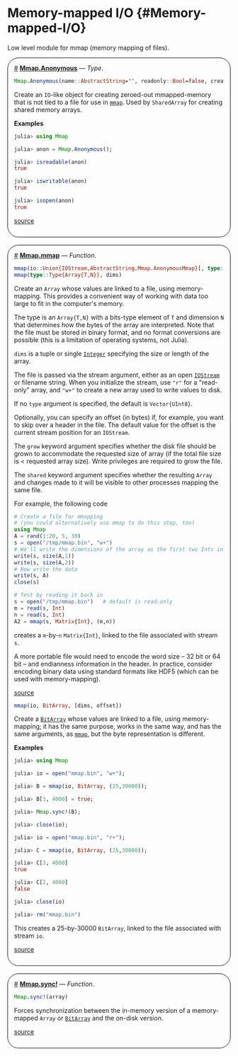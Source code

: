 


# Memory-mapped I/O {#Memory-mapped-I/O}

Low level module for mmap (memory mapping of files).
<div style='border-width:1px; border-style:solid; border-color:black; padding: 1em; border-radius: 25px;'>
<a id='Mmap.Anonymous' href='#Mmap.Anonymous'>#</a>&nbsp;<b><u>Mmap.Anonymous</u></b> &mdash; <i>Type</i>.




```julia
Mmap.Anonymous(name::AbstractString="", readonly::Bool=false, create::Bool=true)
```


Create an `IO`-like object for creating zeroed-out mmapped-memory that is not tied to a file for use in [`mmap`](/stdlib/Mmap#Mmap.mmap). Used by `SharedArray` for creating shared memory arrays.

**Examples**

```julia
julia> using Mmap

julia> anon = Mmap.Anonymous();

julia> isreadable(anon)
true

julia> iswritable(anon)
true

julia> isopen(anon)
true
```



[source](https://github.com/lazarusA/julia/blob/e162027b054e012a31046f06b22c4befb65eac54/stdlib/Mmap/src/Mmap.jl#L21-L42)

</div>
<br>
<div style='border-width:1px; border-style:solid; border-color:black; padding: 1em; border-radius: 25px;'>
<a id='Mmap.mmap' href='#Mmap.mmap'>#</a>&nbsp;<b><u>Mmap.mmap</u></b> &mdash; <i>Function</i>.




```julia
mmap(io::Union{IOStream,AbstractString,Mmap.AnonymousMmap}[, type::Type{Array{T,N}}, dims, offset]; grow::Bool=true, shared::Bool=true)
mmap(type::Type{Array{T,N}}, dims)
```


Create an `Array` whose values are linked to a file, using memory-mapping. This provides a convenient way of working with data too large to fit in the computer&#39;s memory.

The type is an `Array{T,N}` with a bits-type element of `T` and dimension `N` that determines how the bytes of the array are interpreted. Note that the file must be stored in binary format, and no format conversions are possible (this is a limitation of operating systems, not Julia).

`dims` is a tuple or single [`Integer`](/base/numbers#Core.Integer) specifying the size or length of the array.

The file is passed via the stream argument, either as an open [`IOStream`](/base/io-network#Base.IOStream) or filename string. When you initialize the stream, use `"r"` for a &quot;read-only&quot; array, and `"w+"` to create a new array used to write values to disk.

If no `type` argument is specified, the default is `Vector{UInt8}`.

Optionally, you can specify an offset (in bytes) if, for example, you want to skip over a header in the file. The default value for the offset is the current stream position for an `IOStream`.

The `grow` keyword argument specifies whether the disk file should be grown to accommodate the requested size of array (if the total file size is &lt; requested array size). Write privileges are required to grow the file.

The `shared` keyword argument specifies whether the resulting `Array` and changes made to it will be visible to other processes mapping the same file.

For example, the following code

```julia
# Create a file for mmapping
# (you could alternatively use mmap to do this step, too)
using Mmap
A = rand(1:20, 5, 30)
s = open("/tmp/mmap.bin", "w+")
# We'll write the dimensions of the array as the first two Ints in the file
write(s, size(A,1))
write(s, size(A,2))
# Now write the data
write(s, A)
close(s)

# Test by reading it back in
s = open("/tmp/mmap.bin")   # default is read-only
m = read(s, Int)
n = read(s, Int)
A2 = mmap(s, Matrix{Int}, (m,n))
```


creates a `m`-by-`n` `Matrix{Int}`, linked to the file associated with stream `s`.

A more portable file would need to encode the word size – 32 bit or 64 bit – and endianness information in the header. In practice, consider encoding binary data using standard formats like HDF5 (which can be used with memory-mapping).


[source](https://github.com/lazarusA/julia/blob/e162027b054e012a31046f06b22c4befb65eac54/stdlib/Mmap/src/Mmap.jl#L127-L185)



```julia
mmap(io, BitArray, [dims, offset])
```


Create a [`BitArray`](/base/arrays#Base.BitArray) whose values are linked to a file, using memory-mapping; it has the same purpose, works in the same way, and has the same arguments, as [`mmap`](/stdlib/Mmap#Mmap.mmap), but the byte representation is different.

**Examples**

```julia
julia> using Mmap

julia> io = open("mmap.bin", "w+");

julia> B = mmap(io, BitArray, (25,30000));

julia> B[3, 4000] = true;

julia> Mmap.sync!(B);

julia> close(io);

julia> io = open("mmap.bin", "r+");

julia> C = mmap(io, BitArray, (25,30000));

julia> C[3, 4000]
true

julia> C[2, 4000]
false

julia> close(io)

julia> rm("mmap.bin")
```


This creates a 25-by-30000 `BitArray`, linked to the file associated with stream `io`.


[source](https://github.com/lazarusA/julia/blob/e162027b054e012a31046f06b22c4befb65eac54/stdlib/Mmap/src/Mmap.jl#L287-L323)

</div>
<br>
<div style='border-width:1px; border-style:solid; border-color:black; padding: 1em; border-radius: 25px;'>
<a id='Mmap.sync!' href='#Mmap.sync!'>#</a>&nbsp;<b><u>Mmap.sync!</u></b> &mdash; <i>Function</i>.




```julia
Mmap.sync!(array)
```


Forces synchronization between the in-memory version of a memory-mapped `Array` or [`BitArray`](/base/arrays#Base.BitArray) and the on-disk version.


[source](https://github.com/lazarusA/julia/blob/e162027b054e012a31046f06b22c4befb65eac54/stdlib/Mmap/src/Mmap.jl#L363-L368)

</div>
<br>
